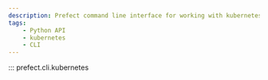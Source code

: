 ```yaml
---
description: Prefect command line interface for working with kubernetes.
tags:
    - Python API
    - kubernetes
    - CLI
---
```


::: prefect.cli.kubernetes
